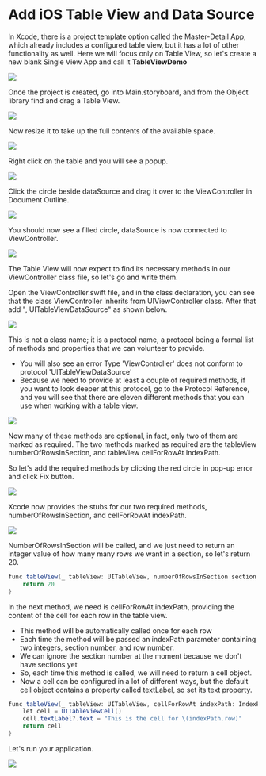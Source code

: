 # Add iOS Table View and Data Source

In Xcode, there is a project template option called the Master-Detail App, which already includes a configured table view, but it has a lot of other functionality as well. Here we will focus only on Table View, so let's create a new blank Single View App and call it **TableViewDemo**

<img src="https://raw.githubusercontent.com/zzzprojects/iOS-Tutorial/master/docs/images/add-ios-table-view1.png">

Once the project is created, go into Main.storyboard, and from the Object library find and drag a Table View. 
 
<img src="https://raw.githubusercontent.com/zzzprojects/iOS-Tutorial/master/docs/images/add-ios-table-view2.png">

Now resize it to take up the full contents of the available space.
 
<img src="https://raw.githubusercontent.com/zzzprojects/iOS-Tutorial/master/docs/images/add-ios-table-view3.png">

Right click on the table and you will see a popup. 

<img src="https://raw.githubusercontent.com/zzzprojects/iOS-Tutorial/master/docs/images/add-ios-table-view4.png">

Click the circle beside dataSource and drag it over to the ViewController in Document Outline.

<img src="https://raw.githubusercontent.com/zzzprojects/iOS-Tutorial/master/docs/images/add-ios-table-view5.png">

You should now see a filled circle, dataSource is now connected to ViewController.

<img src="https://raw.githubusercontent.com/zzzprojects/iOS-Tutorial/master/docs/images/add-ios-table-view6.png">

The Table View will now expect to find its necessary methods in our ViewController class file, so let's go and write them. 

Open the ViewController.swift file, and in the class declaration, you can see that the class ViewController inherits from UIViewController class. After that add ", UITableViewDataSource" as shown below.

<img src="https://raw.githubusercontent.com/zzzprojects/iOS-Tutorial/master/docs/images/add-ios-table-view7.png">

This is not a class name; it is a protocol name, a protocol being a formal list of methods and properties that we can volunteer to provide. 

 - You will also see an error Type 'ViewController' does not conform to protocol 'UITableViewDataSource'
 - Because we need to provide at least a couple of required methods, if you want to look deeper at this protocol, go to the Protocol Reference, and you will see that there are eleven different methods that you can use when working with a table view. 

<img src="https://raw.githubusercontent.com/zzzprojects/iOS-Tutorial/master/docs/images/add-ios-table-view8.png">

Now many of these methods are optional, in fact, only two of them are marked as required. The two methods marked as required are the tableView numberOfRowsInSection, and tableView cellForRowAt IndexPath.

So let's add the required methods by clicking the red circle in pop-up error and click Fix button.

<img src="https://raw.githubusercontent.com/zzzprojects/iOS-Tutorial/master/docs/images/add-ios-table-view9.png">

Xcode now provides the stubs for our two required methods, numberOfRowsInSection, and cellForRowAt indexPath. 

<img src="https://raw.githubusercontent.com/zzzprojects/iOS-Tutorial/master/docs/images/add-ios-table-view10.png">

NumberOfRowsInSection will be called, and we just need to return an integer value of how many many rows we want in a section, so let's return 20. 

```csharp
func tableView(_ tableView: UITableView, numberOfRowsInSection section: Int) -> Int {
    return 20
}    
```

In the next method, we need is cellForRowAt indexPath, providing the content of the cell for each row in the table view. 

 - This method will be automatically called once for each row
 - Each time the method will be passed an indexPath parameter containing two integers, section number, and row number.
 - We can ignore the section number at the moment because we don't have sections yet
 - So, each time this method is called, we will need to return a cell object. 
 - Now a cell can be configured in a lot of different ways, but the default cell object contains a property called textLabel, so set its text property.

```csharp
func tableView(_ tableView: UITableView, cellForRowAt indexPath: IndexPath) -> UITableViewCell {
    let cell = UITableViewCell()
    cell.textLabel?.text = "This is the cell for \(indexPath.row)"
    return cell
}
```

Let's run your application. 
 
<img src="https://raw.githubusercontent.com/zzzprojects/iOS-Tutorial/master/docs/images/add-ios-table-view11.png">


